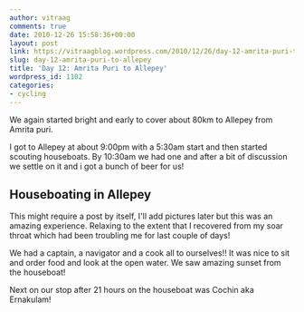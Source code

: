 ```yaml
---
author: vitraag
comments: true
date: 2010-12-26 15:58:36+00:00
layout: post
link: https://vitraagblog.wordpress.com/2010/12/26/day-12-amrita-puri-to-allepey/
slug: day-12-amrita-puri-to-allepey
title: 'Day 12: Amrita Puri to Allepey'
wordpress_id: 1102
categories:
- cycling
---
```


We again started bright and early to cover about 80km to Allepey from Amrita puri.

I got to Allepey at about 9:00pm with a 5:30am start and then started scouting houseboats. By 10:30am we had one and after a bit of discussion we settle on it and i got a bunch of beer for us!



## Houseboating in Allepey



This might require a post by itself, I'll add pictures later but this was an amazing experience. Relaxing to the extent that I recovered from my soar throat which had been troubling me for last couple of days!

We had a captain, a navigator and a cook all to ourselves!! It was nice to sit and order food and look at the open water. We saw amazing sunset from the houseboat!

Next on our stop after 21 hours on the houseboat was Cochin aka Ernakulam!
